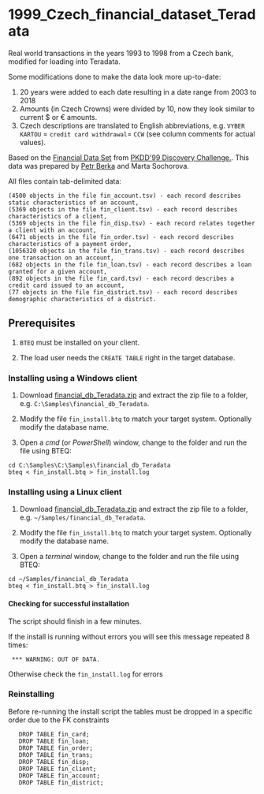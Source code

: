 # 1999_Czech_financial_dataset_Teradata

Real world transactions in the years 1993 to 1998 from a Czech bank, modified for loading into Teradata.

Some modifications done to make the data look more up-to-date:

 1. 20 years were added to each date resulting in a date range from 2003 to 2018
 2. Amounts (in Czech Crowns) were divided by 10, now they look similar to current $ or € amounts.
 3. Czech descriptions are translated to English abbreviations, e.g. `VYBER KARTOU` = `credit card withdrawal`= `CCW` (see column comments for actual values).
 
Based on the [Financial Data Set](http://sorry.vse.cz/~berka/challenge/pkdd1999/data_berka.zip) from [PKDD'99 Discovery Challenge.](https://sorry.vse.cz/~berka/challenge/pkdd1999/berka.htm).
This data was prepared by [Petr Berka](https://sorry.vse.cz/~berka/challenge/) and Marta Sochorova.

All files contain tab-delimited data:

    (4500 objects in the file fin_account.tsv) - each record describes static characteristics of an account,
    (5369 objects in the file fin_client.tsv) - each record describes characteristics of a client,
    (5369 objects in the file fin_disp.tsv) - each record relates together a client with an account,
    (6471 objects in the file fin_order.tsv) - each record describes characteristics of a payment order,
    (1056320 objects in the file fin_trans.tsv) - each record describes one transaction on an account,
    (682 objects in the file fin_loan.tsv) - each record describes a loan granted for a given account,
    (892 objects in the file fin_card.tsv) - each record describes a credit card issued to an account,
    (77 objects in the file fin_district.tsv) - each record describes demographic characteristics of a district.


## Prerequisites

 1. `BTEQ` must be installed on your client.

 2. The load user needs the `CREATE TABLE` right in the target database.

### Installing using a Windows client

 1. Download [financial_db_Teradata.zip](https://github.com/dnoeth/1999_Czech_financial_dataset_Teradata/blob/master/financial_db_Teradata.zip) and extract the zip file to a folder, e.g. `C:\Samples\financial_db_Teradata`.

 2. Modify the file `fin_install.btq` to match your target system. Optionally modify the database name.
 
 3. Open a *cmd* (or *PowerShell*) window, change to the folder and run the file using BTEQ:

```
cd C:\Samples\C:\Samples\financial_db_Teradata
bteq < fin_install.btq > fin_install.log
```

### Installing using a Linux client

 1. Download [financial_db_Teradata.zip]((https://github.com/dnoeth/1999_Czech_financial_dataset_Teradata/blob/master/financial_db_Teradata.zip)) and extract the zip file to a folder, e.g. `~/Samples/financial_db_Teradata`.

 2. Modify the file `fin_install.btq` to match your target system. Optionally modify the database name.
 
 3. Open a *terminal* window, change to the folder and run the file using BTEQ:
 
```
cd ~/Samples/financial_db_Teradata
bteq < fin_install.btq > fin_install.log
```


#### Checking for successful installation

The script should finish in a few minutes.

If the install is running without errors you will see this message repeated 8 times: 
```
 *** WARNING: OUT OF DATA.
```

Otherwise check the `fin_install.log` for errors

### Reinstalling

Before re-running the install script the tables must be dropped in a specific order due to the FK constraints

```
   DROP TABLE fin_card;
   DROP TABLE fin_loan;
   DROP TABLE fin_order;
   DROP TABLE fin_trans;
   DROP TABLE fin_disp;
   DROP TABLE fin_client;
   DROP TABLE fin_account;
   DROP TABLE fin_district;
```
